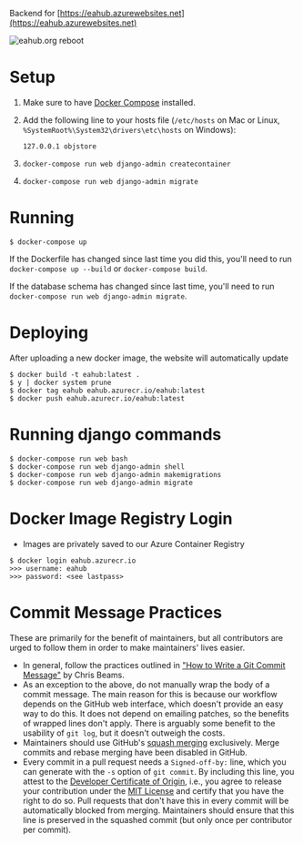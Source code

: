 Backend for [https://eahub.azurewebsites.net](https://eahub.azurewebsites.net)

![eahub.org reboot](https://i.imgur.com/02FNAlY.png)

# Setup

1.  Make sure to have [Docker Compose](https://docs.docker.com/compose)
    installed.

1.  Add the following line to your hosts file (`/etc/hosts` on Mac or Linux,
    `%SystemRoot%\System32\drivers\etc\hosts` on Windows):
    ```
    127.0.0.1 objstore
    ```

1.  ```
    docker-compose run web django-admin createcontainer
    ```

1.  ```
    docker-compose run web django-admin migrate
    ```

# Running
```
$ docker-compose up
```

If the Dockerfile has changed since last time you did this, you'll need to run
`docker-compose up --build` or `docker-compose build`.

If the database schema has changed since last time, you'll need to run
`docker-compose run web django-admin migrate`.

# Deploying
After uploading a new docker image, the website will automatically update
```
$ docker build -t eahub:latest .
$ y | docker system prune
$ docker tag eahub eahub.azurecr.io/eahub:latest
$ docker push eahub.azurecr.io/eahub:latest
```

# Running django commands
```
$ docker-compose run web bash
$ docker-compose run web django-admin shell
$ docker-compose run web django-admin makemigrations
$ docker-compose run web django-admin migrate
```

# Docker Image Registry Login
- Images are privately saved to our Azure Container Registry
```
$ docker login eahub.azurecr.io
>>> username: eahub
>>> password: <see lastpass>
```

# Commit Message Practices

These are primarily for the benefit of maintainers, but all contributors are
urged to follow them in order to make maintainers' lives easier.

- In general, follow the practices outlined in
  ["How to Write a Git Commit Message"](https://chris.beams.io/posts/git-commit/)
  by Chris Beams.
- As an exception to the above, do not manually wrap the body of a commit
  message. The main reason for this is because our workflow depends on the
  GitHub web interface, which doesn't provide an easy way to do this. It does
  not depend on emailing patches, so the benefits of wrapped lines don't apply.
  There is arguably some benefit to the usability of `git log`, but it doesn't
  outweigh the costs.
- Maintainers should use GitHub's
  [squash merging](https://help.github.com/en/articles/about-pull-request-merges#squash-and-merge-your-pull-request-commits)
  exclusively. Merge commits and rebase merging have been disabled in GitHub.
- Every commit in a pull request needs a `Signed-off-by:` line, which you can
  generate with the `-s` option of `git commit`. By including this line, you
  attest to the
  [Developer Certificate of Origin](https://developercertificate.org/), i.e.,
  you agree to release your contribution under the [MIT License](LICENSE) and
  certify that you have the right to do so. Pull requests that don't have this
  in every commit will be automatically blocked from merging. Maintainers should
  ensure that this line is preserved in the squashed commit (but only once per
  contributor per commit).
